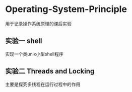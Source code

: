 # Operating-System-Principle

用于记录操作系统原理的课后实验

## 实验一 shell
实现一个类unix小型shell程序

## 实验二 Threads and Locking
主要是探究多线程在运行过程中的作用
